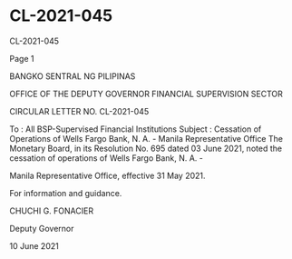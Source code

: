 # CL-2021-045

CL-2021-045

Page 1

BANGKO SENTRAL NG PILIPINAS

OFFICE OF THE DEPUTY GOVERNOR FINANCIAL SUPERVISION SECTOR

CIRCULAR LETTER NO. CL-2021-045

To : All BSP-Supervised Financial Institutions Subject : Cessation of Operations of Wells Fargo Bank, N. A. - Manila Representative Office The Monetary Board, in its Resolution No. 695 dated 03 June 2021, noted the cessation of operations of Wells Fargo Bank, N. A. -

Manila Representative Office, effective 31 May 2021.

For information and guidance.

 CHUCHI G. FONACIER

Deputy Governor

10 June 2021